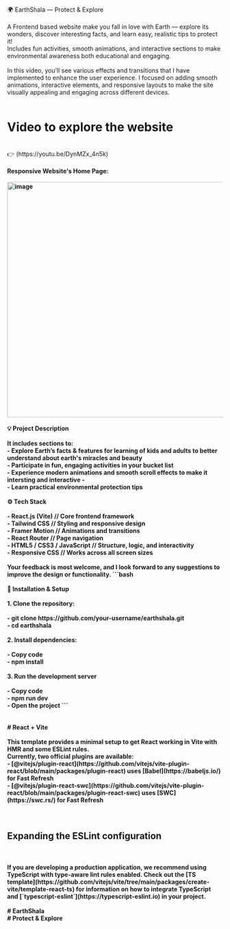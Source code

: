 🌍 EarthShala — Protect & Explore 
<br/>
<br/>
A Frontend based website make you fall in love with Earth — explore its wonders, discover interesting facts, and learn easy, realistic tips to protect it!  
Includes fun activities, smooth animations, and interactive sections to make environmental awareness both educational and engaging.
<br/>
<br/>
In this video, you’ll see various effects and transitions that I have implemented to enhance the user experience. I focused on adding smooth animations, interactive elements, and responsive layouts to make the site visually appealing and engaging across different devices.
<br/>
<br/>
# Video to explore the website
<br/>
👉 (https://youtu.be/DynMZx_4n5k)
<br>
<br>
<b> Responsive Website's Home Page: <b/>
<br>
<br>
<img width="600" height="550" alt="image" src="https://github.com/user-attachments/assets/ec5d92be-07ae-47d9-b339-cc063d0cb3ae" />
<br>
<br>
💡 Project Description
<br/>
<br/>
It includes sections to:
<br/>
- Explore Earth’s facts & features for learning of kids and adults to better understand about earth's miracles and beauty
<br/>
- Participate in fun, engaging activities in your bucket list
<br/>
- Experience modern animations and smooth scroll effects to make it intersting and interactive
- <br/>
- Learn practical environmental protection tips

<br/>
<br/>
⚙️ Tech Stack
<br/>
<br/>
- React.js (Vite)        // Core frontend framework
<br/>
- Tailwind CSS           // Styling and responsive design
<br/> 
- Framer Motion          // Animations and transitions
<br/> 
- React Router           // Page navigation
<br/> 
- HTML5 / CSS3 / JavaScript   // Structure, logic, and interactivity
<br/>
- Responsive CSS        // Works across all screen sizes
<br/>
<br/>
Your feedback is most welcome, and I look forward to any suggestions to improve the design or functionality.
```bash
<br>
<br>
🚀 Installation & Setup
<br/>
<br/>
1. Clone the repository:
<br/>
<br/>
   - git clone https://github.com/your-username/earthshala.git
   <br/>
   - cd earthshala
<br/>
<br/>
2. Install dependencies:
<br/>
<br/>
  - Copy code
  <br/>
  - npm install
<br/>
<br/>
3. Run the development server
<br/>
<br/>
 - Copy code
 <br/>
 - npm run dev
 <br/>
 - Open the project
```
<br/>
<br/>
<br/>
# React + Vite
<br>
<br>
This template provides a minimal setup to get React working in Vite with HMR and some ESLint rules.
<br>
Currently, two official plugins are available:
<br>
- [@vitejs/plugin-react](https://github.com/vitejs/vite-plugin-react/blob/main/packages/plugin-react) uses [Babel](https://babeljs.io/) for Fast Refresh
<br>
- [@vitejs/plugin-react-swc](https://github.com/vitejs/vite-plugin-react/blob/main/packages/plugin-react-swc) uses [SWC](https://swc.rs/) for Fast Refresh

<br>
<br>
<br>

## Expanding the ESLint configuration
<br>
<br>
If you are developing a production application, we recommend using TypeScript with type-aware lint rules enabled. Check out the [TS template](https://github.com/vitejs/vite/tree/main/packages/create-vite/template-react-ts) for information on how to integrate TypeScript and [`typescript-eslint`](https://typescript-eslint.io) in your project.
<br>
<br>
#   EarthShala
<br>
 #  Protect & Explore

